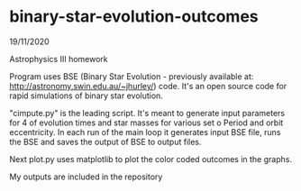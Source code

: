 # binary-star-evolution-outcomes

19/11/2020

Astrophysics III homework

Program uses BSE (Binary Star Evolution - previously available at: http://astronomy.swin.edu.au/~jhurley/) code. It's an open source code for rapid simulations of binary star evolution. 

"cimpute.py" is the leading script. It's meant to generate input parameters for 4 of evolution times and star masses for various set o Period and orbit eccentricity. In each run of the main loop it generates input BSE file, runs the BSE and saves the output of BSE to output files. 

Next plot.py uses matplotlib to plot the color coded outcomes in the graphs. 

My outputs are included in the repository
